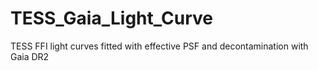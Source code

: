 # TESS_Gaia_Light_Curve
TESS FFI light curves fitted with effective PSF and decontamination with Gaia DR2 
